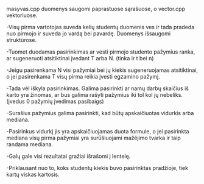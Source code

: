 masyvas.cpp duomenys saugomi paprastuose sąrašuose, o vector.cpp vektoriuose.

-Visų pirma vartotojas suveda kelių studentų duomenis ves ir tada pradeda nuo pirmojo ir suveda jo vardą bei pavardę. Duomenys išsaugomi struktūrose.

-Tuomet duodamas pasirinkimas ar vesti pirmojo studento pažymius ranka, ar sugeneruoti atsitiktinai įvedant T arba N. (tinka ir t bei n)

-Jeigu pasirenkama N visi pažymiai bei jų kiekis sugeneruojamas atsitiktinai, o jei pasirenkama T visų pirma reikia įvesti egzamino pažymį. 

-Tada vėl iškyla pasirinkimas. Galima pasirinkti ar namų darbų skaičius iš karto yra žinomas, ar bus galima rašyti pažymius iki tol kol jų nebeliks. (įvedus 0 pažymių įvedimas pasibaigs)

-Surašius pažymius galima pasirinkti, kad būtų apskaičiuotas vidurkis arba mediana.

-Pasirinkus vidurkį jis yra apskaičiuojamas duota formule, o jei pasirinkta mediana visų pirma pažymiai yra surūšiuojami mažėjimo tvarka ir taip randama mediana.

-Galų gale visi rezultatai gražiai išrašomi į lentelę.

-Priklausant nuo to, koks studentų kiekis buvo pasirinktas pradžioje, tiek kartų viskas kartosis.
